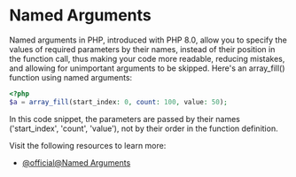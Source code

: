 # Named Arguments

Named arguments in PHP, introduced with PHP 8.0, allow you to specify the values of required parameters by their names, instead of their position in the function call, thus making your code more readable, reducing mistakes, and allowing for unimportant arguments to be skipped. Here's an array_fill() function using named arguments:

```php
<?php
$a = array_fill(start_index: 0, count: 100, value: 50);
```

In this code snippet, the parameters are passed by their names ('start_index', 'count', 'value'), not by their order in the function definition.

Visit the following resources to learn more:

- [@official@Named Arguments](https://www.php.net/manual/en/functions.arguments.php#functions.named-arguments)
